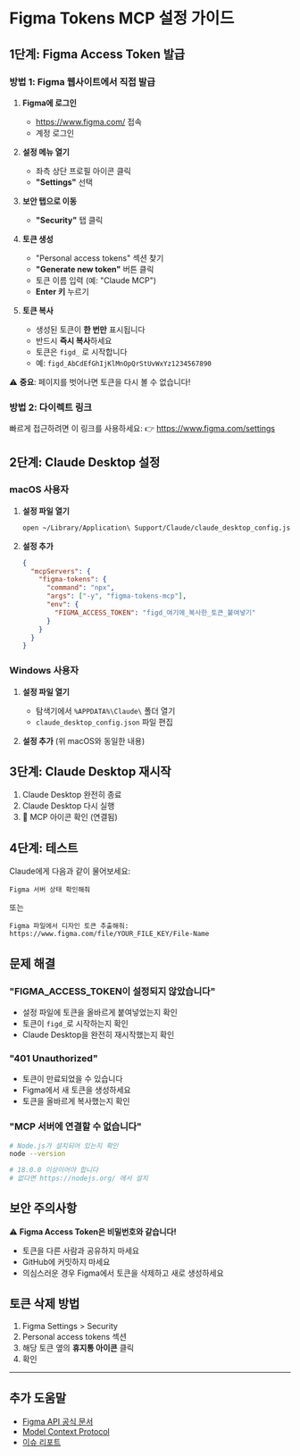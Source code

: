 # Figma Tokens MCP 설정 가이드

## 1단계: Figma Access Token 발급

### 방법 1: Figma 웹사이트에서 직접 발급

1. **Figma에 로그인**
   - https://www.figma.com/ 접속
   - 계정 로그인

2. **설정 메뉴 열기**
   - 좌측 상단 프로필 아이콘 클릭
   - **"Settings"** 선택

3. **보안 탭으로 이동**
   - **"Security"** 탭 클릭

4. **토큰 생성**
   - "Personal access tokens" 섹션 찾기
   - **"Generate new token"** 버튼 클릭
   - 토큰 이름 입력 (예: "Claude MCP")
   - **Enter 키** 누르기

5. **토큰 복사**
   - 생성된 토큰이 **한 번만** 표시됩니다
   - 반드시 **즉시 복사**하세요
   - 토큰은 `figd_` 로 시작합니다
   - 예: `figd_AbCdEfGhIjKlMnOpQrStUvWxYz1234567890`

⚠️ **중요**: 페이지를 벗어나면 토큰을 다시 볼 수 없습니다!

### 방법 2: 다이렉트 링크

빠르게 접근하려면 이 링크를 사용하세요:
👉 https://www.figma.com/settings

## 2단계: Claude Desktop 설정

### macOS 사용자

1. **설정 파일 열기**
   ```bash
   open ~/Library/Application\ Support/Claude/claude_desktop_config.json
   ```

2. **설정 추가**
   ```json
   {
     "mcpServers": {
       "figma-tokens": {
         "command": "npx",
         "args": ["-y", "figma-tokens-mcp"],
         "env": {
           "FIGMA_ACCESS_TOKEN": "figd_여기에_복사한_토큰_붙여넣기"
         }
       }
     }
   }
   ```

### Windows 사용자

1. **설정 파일 열기**
   - 탐색기에서 `%APPDATA%\Claude\` 폴더 열기
   - `claude_desktop_config.json` 파일 편집

2. **설정 추가** (위 macOS와 동일한 내용)

## 3단계: Claude Desktop 재시작

1. Claude Desktop 완전히 종료
2. Claude Desktop 다시 실행
3. 🔌 MCP 아이콘 확인 (연결됨)

## 4단계: 테스트

Claude에게 다음과 같이 물어보세요:

```
Figma 서버 상태 확인해줘
```

또는

```
Figma 파일에서 디자인 토큰 추출해줘:
https://www.figma.com/file/YOUR_FILE_KEY/File-Name
```

## 문제 해결

### "FIGMA_ACCESS_TOKEN이 설정되지 않았습니다"

- 설정 파일에 토큰을 올바르게 붙여넣었는지 확인
- 토큰이 `figd_`로 시작하는지 확인
- Claude Desktop을 완전히 재시작했는지 확인

### "401 Unauthorized"

- 토큰이 만료되었을 수 있습니다
- Figma에서 새 토큰을 생성하세요
- 토큰을 올바르게 복사했는지 확인

### "MCP 서버에 연결할 수 없습니다"

```bash
# Node.js가 설치되어 있는지 확인
node --version

# 18.0.0 이상이어야 합니다
# 없다면 https://nodejs.org/ 에서 설치
```

## 보안 주의사항

⚠️ **Figma Access Token은 비밀번호와 같습니다!**

- 토큰을 다른 사람과 공유하지 마세요
- GitHub에 커밋하지 마세요
- 의심스러운 경우 Figma에서 토큰을 삭제하고 새로 생성하세요

## 토큰 삭제 방법

1. Figma Settings > Security
2. Personal access tokens 섹션
3. 해당 토큰 옆의 **휴지통 아이콘** 클릭
4. 확인

---

## 추가 도움말

- [Figma API 공식 문서](https://www.figma.com/developers/api)
- [Model Context Protocol](https://modelcontextprotocol.io/)
- [이슈 리포트](https://github.com/jhlee0409/figma-tokens-mcp/issues)
